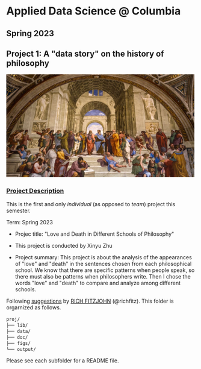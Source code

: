 # Applied Data Science @ Columbia
## Spring 2023
## Project 1: A "data story" on the history of philosophy

<img src="figs/3.jpeg" width="500">

### [Project Description](doc/)
This is the first and only *individual* (as opposed to *team*) project this semester. 

Term: Spring 2023

+ Projec title: "Love and Death in Different Schools of Philosophy"
+ This project is conducted by Xinyu Zhu

+ Project summary: This project is about the analysis of the appearances of "love" and "death" in the sentences chosen from each philosophical school. We know that there are specific patterns when people speak, so there must also be patterns when philosophers write. Then I chose the words "love" and "death" to compare and analyze among different schools. 

Following [suggestions](http://nicercode.github.io/blog/2013-04-05-projects/) by [RICH FITZJOHN](http://nicercode.github.io/about/#Team) (@richfitz). This folder is orgarnized as follows.

```
proj/
├── lib/
├── data/
├── doc/
├── figs/
└── output/
```

Please see each subfolder for a README file.
